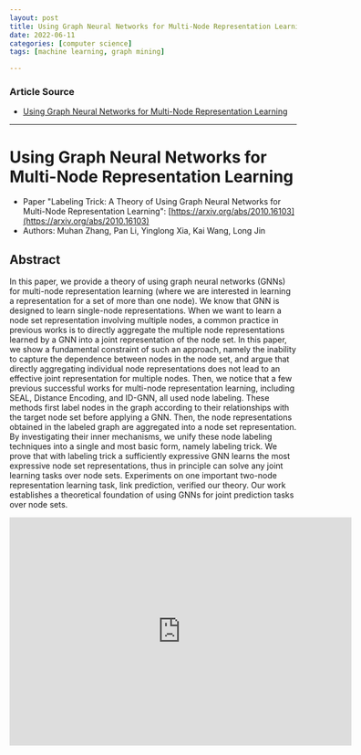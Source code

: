```yaml
---
layout: post
title: Using Graph Neural Networks for Multi-Node Representation Learning 
date: 2022-06-11
categories: [computer science]
tags: [machine learning, graph mining]

---
```


### Article Source

* [Using Graph Neural Networks for Multi-Node Representation Learning](https://www.youtube.com/watch?v=ysgxI6wFjy8)


---

# Using Graph Neural Networks for Multi-Node Representation Learning  


* Paper "Labeling Trick: A Theory of Using Graph Neural Networks for Multi-Node Representation Learning": [https://arxiv.org/abs/2010.16103](https://arxiv.org/abs/2010.16103)
* Authors: Muhan Zhang, Pan Li, Yinglong Xia, Kai Wang, Long Jin


## Abstract 
In this paper, we provide a theory of using graph neural networks (GNNs) for multi-node representation learning (where we are interested in learning a representation for a set of more than one node). We know that GNN is designed to learn single-node representations. When we want to learn a node set representation involving multiple nodes, a common practice in previous works is to directly aggregate the multiple node representations learned by a GNN into a joint representation of the node set. In this paper, we show a fundamental constraint of such an approach, namely the inability to capture the dependence between nodes in the node set, and argue that directly aggregating individual node representations does not lead to an effective joint representation for multiple nodes. Then, we notice that a few previous successful works for multi-node representation learning, including SEAL, Distance Encoding, and ID-GNN, all used node labeling. These methods first label nodes in the graph according to their relationships with the target node set before applying a GNN. Then, the node representations obtained in the labeled graph are aggregated into a node set representation. By investigating their inner mechanisms, we unify these node labeling techniques into a single and most basic form, namely labeling trick. We prove that with labeling trick a sufficiently expressive GNN learns the most expressive node set representations, thus in principle can solve any joint learning tasks over node sets. Experiments on one important two-node representation learning task, link prediction, verified our theory. Our work establishes a theoretical foundation of using GNNs for joint prediction tasks over node sets.

<iframe width="600" height="400" src="https://www.youtube.com/embed/ysgxI6wFjy8" title="YouTube video player" frameborder="0" allow="accelerometer; autoplay; clipboard-write; encrypted-media; gyroscope; picture-in-picture" allowfullscreen></iframe>